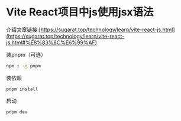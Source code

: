 # Vite React项目中js使用jsx语法

介绍文章链接:[https://sugarat.top/technology/learn/vite-react-js.html](https://sugarat.top/technology/learn/vite-react-js.html#%E8%83%8C%E6%99%AF)

装pnpm（可选）
```sh
npm i -g pnpm
```
装依赖
```
pnpm install
```
启动
```sh
pnpm dev
```